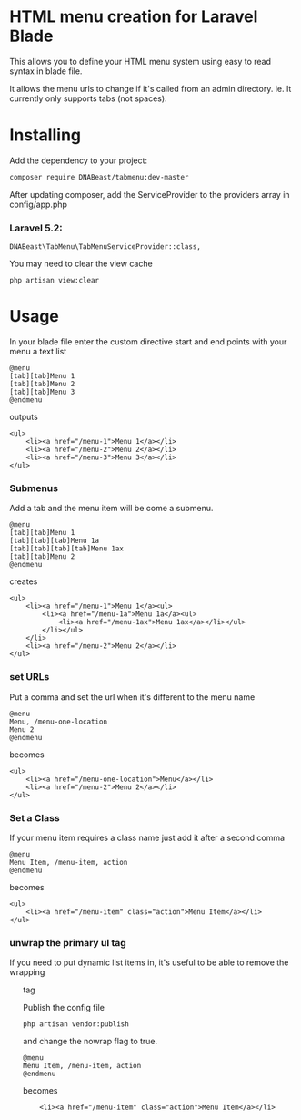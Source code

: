 HTML menu creation for Laravel Blade
====================================

This allows you to define your HTML menu system using easy to read syntax in blade file.

It allows the menu urls to change if it's called from an admin directory. ie.
It currently only supports tabs (not spaces).

Installing
==========

Add the dependency to your project:

```bash
composer require DNABeast/tabmenu:dev-master
```

After updating composer, add the ServiceProvider to the providers array in config/app.php

### Laravel 5.2:

```
DNABeast\TabMenu\TabMenuServiceProvider::class,
```

You may need to clear the view cache
```
php artisan view:clear
```

Usage
=====

In your blade file enter the custom directive start and end points with your menu a text list

```
@menu
[tab][tab]Menu 1
[tab][tab]Menu 2
[tab][tab]Menu 3
@endmenu
```

outputs

```
<ul>
	<li><a href="/menu-1">Menu 1</a></li>
	<li><a href="/menu-2">Menu 2</a></li>
	<li><a href="/menu-3">Menu 3</a></li>
</ul>
```

### Submenus

Add a tab and the menu item will be come a submenu.

```
@menu
[tab][tab]Menu 1
[tab][tab][tab]Menu 1a
[tab][tab][tab][tab]Menu 1ax
[tab][tab]Menu 2
@endmenu
```
creates
```
<ul>
	<li><a href="/menu-1">Menu 1</a><ul>
		<li><a href="/menu-1a">Menu 1a</a><ul>
			<li><a href="/menu-1ax">Menu 1ax</a></li></ul>
		</li></ul>
	</li>
	<li><a href="/menu-2">Menu 2</a></li>
</ul>
```

### set URLs

Put a comma and set the url when it's different to the menu name

```
@menu
Menu, /menu-one-location
Menu 2
@endmenu
```
becomes
```
<ul>
	<li><a href="/menu-one-location">Menu</a></li>
	<li><a href="/menu-2">Menu 2</a></li>
</ul>
```

### Set a Class

If your menu item requires a class name just add it after a second comma

```
@menu
Menu Item, /menu-item, action
@endmenu
```
becomes
```
<ul>
	<li><a href="/menu-item" class="action">Menu Item</a></li>
</ul>
```


### unwrap the primary ul tag

If you need to put dynamic list items in, it's useful to be able to remove the wrapping <ul> tag

Publish the config file
```
php artisan vendor:publish
```
and change the nowrap flag to true.


```
@menu
Menu Item, /menu-item, action
@endmenu
```
becomes
```
	<li><a href="/menu-item" class="action">Menu Item</a></li>
```